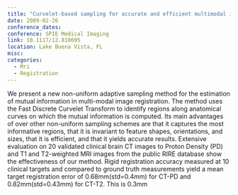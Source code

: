 ```yaml
---
title: "Curvelet-based sampling for accurate and efficient multimodal image registration"
date: 2009-02-26
conference_dates: 
conference: SPIE Medical Imaging
link: 10.1117/12.810695
location: Lake Buena Vista, FL
misc:  
categories: 
  - Mri
  - Registration
---
```

We present a new non-uniform adaptive sampling method for the estimation of mutual information in multi-modal image registration. The method uses the Fast Discrete Curvelet Transform to identify regions along anatomical curves on which the mutual information is computed. Its main advantages of over other non-uniform sampling schemes are that it captures the most informative regions, that it is invariant to feature shapes, orientations, and sizes, that it is efficient, and that it yields accurate results. Extensive evaluation on 20 validated clinical brain CT images to Proton Density (PD) and T1 and T2-weighted MRI images from the public RIRE database show the effectiveness of our method. Rigid registration accuracy measured at 10 clinical targets and compared to ground truth measurements yield a mean target registration error of 0.68mm(std=0.4mm) for CT-PD and 0.82mm(std=0.43mm) for CT-T2. This is 0.3mm
                    